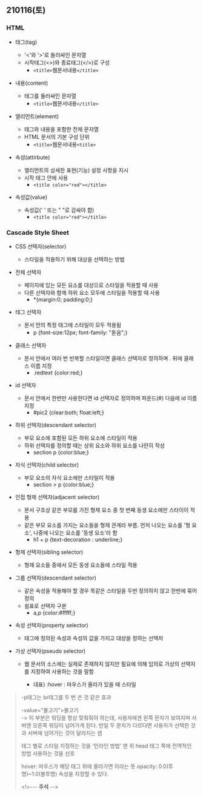 ## 210116(토)

### HTML

* 태그(tag)

  * '<'와 '>'로 둘러싸인 문자열
  * 시작태그(<>)와 종료태그(</>)로 구성
    * ```<title>```웹문서내용```</title>```

* 내용(content)

  * 태그를 둘러싸인 문자열
    * ```<title>```웹문서내용```</title>```

* 엘리먼트(element)

  * 태그와 내용을 포함한 전체 문자열
  * HTML 문서의 기본 구성 단위
    * ```<title>```웹문서내용```<title>```

* 속성(attirbute)

  * 엘리먼트의 상세한 표현(기능) 설정 사항을 지시
  * 시작 태그 안에 사용
    * ```<title color="red"></title>```

* 속성값(value)

  * 속성값(' ' 또는 " "로 감싸야 함)
    * ```<title color="red"></title>```

  

### Cascade Style Sheet

* CSS 선택자(selector)
  * 스타일을 적용하기 위해 대상을 선택하는 방법
* 전체 선택자
  * 페이지에 있는 모든 요소를 대상으로 스타일을 적용할 때 사용
  * 다른 선택자와 함께 하위 요소 모두에 스타일을 적용할 때 사용
    * *{margin:0; padding:0;}
* 태그 선택자
  * 문서 안의 특정 태그에 스타일이 모두 적용됨
    * p {font-size:12px; font-family: "돋음";}
* 클래스 선택자
  * 문서 안에서 여러 번 반복할 스타일이면 클래스 선택자로 정의하며 . 뒤에 클래스 이름 지정
    * .redtext {color:red;}
* id 선택자
  * 문서 안에서 한번만 사용한다면 id 선택자로 정의하며 파운드(#) 다음에 id 이름 지정
    * #pic2 {clear:both; float:left;}

* 하위 선택자(descendant selector)

  * 부모 요소에 포함된 모든 하위 요소에 스타일이 적용
  * 하위 선택자를 정의할 때는 상위 요소와 하위 요소를 나란히 작성
    * section p {color:blue;}

* 자식 선택자(child selector)

  * 부모 요소의 자식 요소에만 스타일이 적용
    * section > p {color:blue;}

* 인접 형제 선택자(adjacent selector)

  * 문서 구조상 같은 부모를 가진 형제 요소 중 첫 번째 동생 요소에만 스타이이 적용
  * 같은 부모 요소를 가지는 요소들을 형제 관계라 부름. 먼저 나오는 요소를 '형 요소', 나중에 나오는 요소를 '동생 요소'라 함
    * h1 + p {text-decoration : underline;}

* 형제 선택자(sibling selector)

  * 형재 요소들 중에서 모든 동생 요소들에 스타일 적용

* 그룹 선택자(descendant selector)

  * 같은 속성을 적용해야 할 경우 똑같은 스타일을 두번 정의하지 않고 한번에 묶어 정의
  * 쉼표로 선택자 구분
    * a,p {color:#fffff;}

* 속성 선택자(property selector)

  * 태그에 정의된 속성과 속성의 값을 가지고 대상을 정하는 선택자

* 가상 선택자(pseudo selector)

  * 웹 문서의 소스에는 실제로 존재하지 않지만 필요에 의해 임의로 가상의 선택자를 지정하여 사용하는 것을 말함

    * 대표) :hover : 마우스가 올라가 있을 때 스타일

    

> -p태그는 br태그를 두 번 쓴 것 같은 효과
>
> -value="불고기">불고기<br> 
> -> 이 부분은 워딩을 항상 맞춰줘야 하는데, 사용자에겐 왼쪽 문자가 보여지며 서버엔 오른쪽 워딩이 넘어가게 된다. 만일 두 문자가 다르다면 사용자가 선택한 것과 서버에 넘어가는 것이 달라지는 셈
>
> 태그 별로 스타일 지정하는 것을 '인라인 방법'
> 맨 위 head 태그 쪽에 전역적인 방법 사용하는 것을 선호
>
> hover: 마우스가 해당 태그 위에 올라가면 이라는 뜻
> opacity: 0.0(투명)~1.0(불투명) 속성을 지정할 수 있다.
>
> <!=--- **주석** -->

